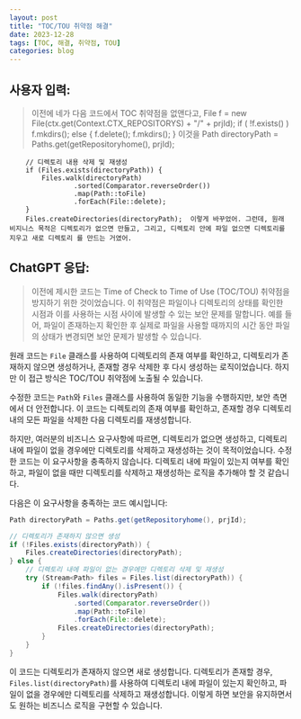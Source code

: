 ```yaml
---
layout: post
title: "TOC/TOU 취약점 해결"
date: 2023-12-28
tags: [TOC, 해결, 취약점, TOU]
categories: blog
---
```


## 사용자 입력:
> 이전에 네가 다음 코드에서 TOC 취약점을 없앤다고, 	File f = new File(ctx.get(Context.CTX_REPOSITORYS) + "/" + prjId);
		if ( !f.exists() ) f.mkdirs();
		else {
			f.delete();
			f.mkdirs();
		}  이것을 Path directoryPath = Paths.get(getRepositoryhome(), prjId);

		// 디렉토리 내용 삭제 및 재생성
		if (Files.exists(directoryPath)) {
			Files.walk(directoryPath)
					.sorted(Comparator.reverseOrder())
					.map(Path::toFile)
					.forEach(File::delete);
		}
		Files.createDirectories(directoryPath);  이렇게 바꾸었어. 그런데, 원래 비지니스 목적은 디렉토리가 없으면 만들고, 그리고, 디렉토리 안에 파일 없으면 디렉토리를 지우고 새로 디렉토리 를 만드는 거였어.

## ChatGPT 응답:
> 이전에 제시한 코드는 Time of Check to Time of Use (TOC/TOU) 취약점을 방지하기 위한 것이었습니다. 이 취약점은 파일이나 디렉토리의 상태를 확인한 시점과 이를 사용하는 시점 사이에 발생할 수 있는 보안 문제를 말합니다. 예를 들어, 파일이 존재하는지 확인한 후 실제로 파일을 사용할 때까지의 시간 동안 파일의 상태가 변경되면 보안 문제가 발생할 수 있습니다.

원래 코드는 `File` 클래스를 사용하여 디렉토리의 존재 여부를 확인하고, 디렉토리가 존재하지 않으면 생성하거나, 존재할 경우 삭제한 후 다시 생성하는 로직이었습니다. 하지만 이 접근 방식은 TOC/TOU 취약점에 노출될 수 있습니다.

수정한 코드는 `Path`와 `Files` 클래스를 사용하여 동일한 기능을 수행하지만, 보안 측면에서 더 안전합니다. 이 코드는 디렉토리의 존재 여부를 확인하고, 존재할 경우 디렉토리 내의 모든 파일을 삭제한 다음 디렉토리를 재생성합니다.

하지만, 여러분의 비즈니스 요구사항에 따르면, 디렉토리가 없으면 생성하고, 디렉토리 내에 파일이 없을 경우에만 디렉토리를 삭제하고 재생성하는 것이 목적이었습니다. 수정한 코드는 이 요구사항을 충족하지 않습니다. 디렉토리 내에 파일이 있는지 여부를 확인하고, 파일이 없을 때만 디렉토리를 삭제하고 재생성하는 로직을 추가해야 할 것 같습니다.

다음은 이 요구사항을 충족하는 코드 예시입니다:

```java
Path directoryPath = Paths.get(getRepositoryhome(), prjId);

// 디렉토리가 존재하지 않으면 생성
if (!Files.exists(directoryPath)) {
    Files.createDirectories(directoryPath);
} else {
    // 디렉토리 내에 파일이 없는 경우에만 디렉토리 삭제 및 재생성
    try (Stream<Path> files = Files.list(directoryPath)) {
        if (!files.findAny().isPresent()) {
            Files.walk(directoryPath)
                .sorted(Comparator.reverseOrder())
                .map(Path::toFile)
                .forEach(File::delete);
            Files.createDirectories(directoryPath);
        }
    }
}
```

이 코드는 디렉토리가 존재하지 않으면 새로 생성합니다. 디렉토리가 존재할 경우, `Files.list(directoryPath)`를 사용하여 디렉토리 내에 파일이 있는지 확인하고, 파일이 없을 경우에만 디렉토리를 삭제하고 재생성합니다. 이렇게 하면 보안을 유지하면서도 원하는 비즈니스 로직을 구현할 수 있습니다.

